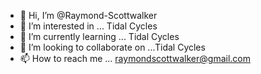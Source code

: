 - 👋 Hi, I’m @Raymond-Scottwalker
- 👀 I’m interested in ... Tidal Cycles
- 🌱 I’m currently learning ... Tidal Cycles
- 💞️ I’m looking to collaborate on ...Tidal Cycles 
- 📫 How to reach me ... raymondscottwalker@gmail.com

<!---
Raymond-Scottwalker/Raymond-Scottwalker is a ✨ special ✨ repository because its `README.md` (this file) appears on your GitHub profile.
You can click the Preview link to take a look at your changes.
--->
